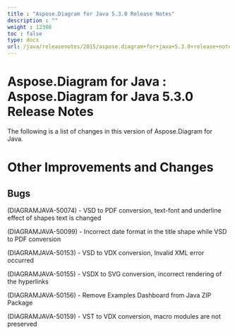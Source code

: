 ```yaml
---
title : "Aspose.Diagram for Java 5.3.0 Release Notes" 
description : "" 
weight : 12308 
toc : false
type: docs
url: /java/releasenotes/2015/aspose.diagram+for+java+5.3.0+release+notes/
---
```


# Aspose.Diagram for Java : Aspose.Diagram for Java 5.3.0 Release Notes


The following is a list of changes in this version of Aspose.Diagram for Java.

# Other Improvements and Changes

## Bugs

(DIAGRAMJAVA-50074) - VSD to PDF conversion, text-font and underline effect of shapes text is changed

(DIAGRAMJAVA-50099) - Incorrect date format in the title shape while VSD to PDF conversion

(DIAGRAMJAVA-50153) - VSD to VDX conversion, Invalid XML error occurred

(DIAGRAMJAVA-50155) - VSDX to SVG conversion, incorrect rendering of the hyperlinks

(DIAGRAMJAVA-50156) - Remove Examples Dashboard from Java ZIP Package

(DIAGRAMJAVA-50159) - VST to VDX conversion, macro modules are not preserved

